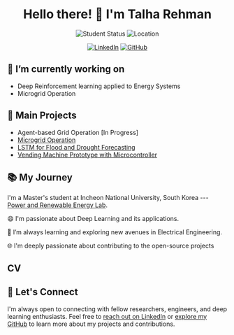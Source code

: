 <h1 align="center">Hello there! 👋 I'm Talha Rehman</h1>

<p align="center">
  <img src="https://img.shields.io/badge/Masters%20Student-Electrical%20Engineering-blue" alt="Student Status">
  <img src="https://img.shields.io/badge/Location-South%20Korea-green" alt="Location">
</p>
<p align="center">
  <a href="https://www.linkedin.com/in/muhammad-talha-rehman-khan-tareen/" target="blank"><img src="https://img.shields.io/badge/LinkedIn-Connect-blue?logo=linkedin&logoColor=white&style=flat-square" alt="LinkedIn"></a>
  <a href="https://github.com/TalhaRehmanMTRKT" target="blank"><img src="https://img.shields.io/badge/GitHub-Follow-181717?logo=github&style=flat-square" alt="GitHub"></a>
</p>

## 🔭 I’m currently working on

- Deep Reinforcement learning applied to Energy Systems
- Microgrid Operation

## 🚀 Main Projects

- Agent-based Grid Operation [In Progress]
- [Microgrid Operation](https://github.com/TalhaRehmanMTRKT/MicrogridOptimization)
- [LSTM for Flood and Drought Forecasting](https://github.com/TalhaRehmanMTRKT/LSTM_TimeSeriesForecasting)
- [Vending Machine Prototype with Microcontroller](https://github.com/TalhaRehmanMTRKT/Vending_Machine)

## 📚 My Journey

I'm a Master's student at Incheon National University, South Korea ---  [Power and Renewable Energy Lab](https://hvdcmicrogrid.wixsite.com/powerlab).

😄 I'm passionate about Deep Learning and its applications.

🌱 I’m always learning and exploring new avenues in Electrical Engineering.

🌐 I'm deeply passionate about contributing to the open-source projects




## CV

## 💬 Let's Connect
I'm always open to connecting with fellow researchers, engineers, and deep learning enthusiasts. Feel free to [reach out on LinkedIn](https://www.linkedin.com/in/muhammad-talha-rehman-khan-tareen/) or [explore my GitHub](https://github.com/TalhaRehmanMTRKT) to learn more about my projects and contributions.



